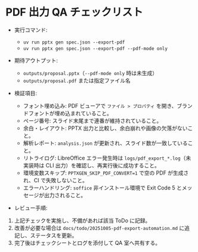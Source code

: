 # PDF 出力 QA チェックリスト

- 実行コマンド:
  - `uv run pptx gen spec.json --export-pdf`
  - `uv run pptx gen spec.json --export-pdf --pdf-mode only`
- 期待アウトプット:
  - `outputs/proposal.pptx`（`--pdf-mode only` 時は未生成）
  - `outputs/proposal.pdf` または指定ファイル名
- 検証項目:
  - フォント埋め込み: PDF ビューアで `ファイル > プロパティ` を開き、ブランドフォントが埋め込まれていること。
  - ページ番号: スライド末尾まで連番が維持されていること。
  - 余白・レイアウト: PPTX 出力と比較し、余白崩れや画像の欠落がないこと。
  - 解析レポート: `analysis.json` が更新され、スライド数が一致していること。
  - リトライログ: LibreOffice エラー発生時は `logs/pdf_export_*.log`（未実装時は CLI 出力）を確認し、再実行後に成功すること。
  - 環境変数スキップ: `PPTXGEN_SKIP_PDF_CONVERT=1` で空の PDF が生成され、CI で失敗しないこと。
  - エラーハンドリング: `soffice` 非インストール環境で Exit Code 5 とメッセージが出力されること。

- レビュー手順:
 1. 上記チェックを実施し、不備があれば該当 ToDo に記録。
 2. 改善が必要な場合は `docs/todo/20251005-pdf-export-automation.md` に追記し、ステータスを更新。
 3. 完了後はチェックシートとログを添付して QA 室へ共有する。
